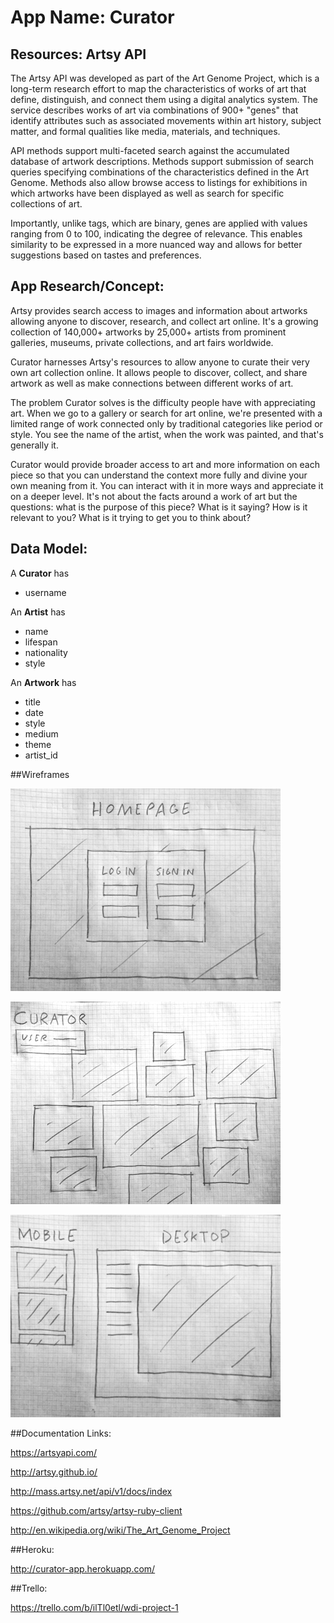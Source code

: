# App Name: Curator

## Resources: Artsy API

The Artsy API was developed as part of the Art Genome Project, which is a long-term research effort to map the characteristics of works of art that define, distinguish, and connect them using a digital analytics system. The service describes works of art via combinations of 900+ "genes" that identify attributes such as associated movements within art history, subject matter, and formal qualities like media, materials, and techniques. 

API methods support multi-faceted search against the accumulated database of artwork descriptions. Methods support submission of search queries specifying combinations of the characteristics defined in the Art Genome. Methods also allow browse access to listings for exhibitions in which artworks have been displayed as well as search for specific collections of art.

Importantly, unlike tags, which are binary, genes are applied with values ranging from 0 to 100, indicating the degree of relevance. This enables similarity to be expressed in a more nuanced way and allows for better suggestions based on tastes and preferences.

## App Research/Concept:

Artsy provides search access to images and information about artworks allowing anyone to discover, research, and collect art online. It's a growing collection of 140,000+ artworks by 25,000+ artists from prominent galleries, museums, private collections, and art fairs worldwide.

Curator harnesses Artsy's resources to allow anyone to curate their very own art collection online. It allows people to discover, collect, and share artwork as well as make connections between different works of art.

The problem Curator solves is the difficulty people have with appreciating art. When we go to a gallery or search for art online, we're presented with a limited range of work connected only by traditional categories like period or style. You see the name of the artist, when the work was painted, and that's generally it.  

Curator would provide broader access to art and more information on each piece so that you can understand the context more fully and divine your own meaning from it. You can interact with it in more ways and appreciate it on a deeper level. It's not about the facts around a work of art but the questions: what is the purpose of this piece? What is it saying? How is it relevant to you? What is it trying to get you to think about?

## Data Model:

A **Curator** has
*  username  
  
An **Artist** has
*  name
*  lifespan
*  nationality
*  style  
  
An **Artwork** has
*  title
*  date
*  style
*  medium
*  theme
*  artist_id

##Wireframes

![Alt text](/wireframes/p1wf1.JPG)

![Alt text](/wireframes/p1wf2.JPG)

![Alt text](/wireframes/p1wf3.JPG)

##Documentation Links:

https://artsyapi.com/

http://artsy.github.io/

http://mass.artsy.net/api/v1/docs/index

https://github.com/artsy/artsy-ruby-client

http://en.wikipedia.org/wiki/The_Art_Genome_Project

##Heroku:

http://curator-app.herokuapp.com/

##Trello:

https://trello.com/b/ilTl0etl/wdi-project-1
